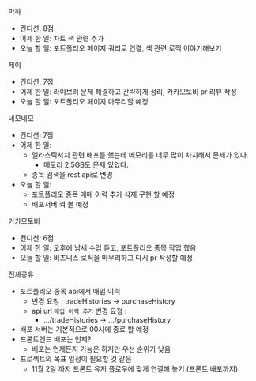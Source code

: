 박하

- 컨디션: 8점
- 어제 한 일: 차트 색 관련 추가
- 오늘 할 일: 포트폴리오 페이지 쿼리로 연결, 색 관련 로직 이야기해보기

제이

- 컨디션: 7점
- 어제 한 일: 라이브러 문제 해결하고 간략하게 정리, 카카모토비 pr 리뷰 작성
- 오늘 할 일: 포트폴리오 페이지 마무리할 예정

네모네모

- 컨디션: 7점
- 어제 한 일: 
	- 엘라스틱서치 관련 배포를 했는데 메모리를 너무 많이 차지해서 문제가 있다.
		- 메모리 2.5GB도 문제 있었다.
	- 종목 검색을 rest api로 변경
- 오늘 할 일: 
	- 포트폴리오 종목 매매 이력 추가 삭제 구현 할 예정
	- 배포서버 켜 볼 예정

카카모토비

- 컨디션: 6점
- 어제 한 일: 오후에 남세 수업 듣고, 포트폴리오 종목 작업 했음
- 오늘 할 일: 비즈니스 로직을 마무리하고 다시 pr 작성할 예정
	
전체공유
- 포트폴리오 종목 api에서 매입 이력
	- 변경 요청 : tradeHistories -> purchaseHistory
	- api url `매입 이력 추가` 변경 요청 : 
		- .../tradeHistories -> .../purchaseHistory
- 배포 서버는 기본적으로 00시에 종료 할 예정
- 프론트엔드 배포는 언제?
	- 배포는 언제든지 가능은 하지만 우선 순위가 낮음
- 프로젝트의 목표 일정이 필요할 것 같음
	- 11월 2일 까지 프론트 유저 플로우에 맞게 연결해 놓기 (프론트 배포까지)